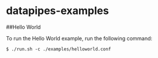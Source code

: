# datapipes-examples

##Hello World

To run the Hello World example, run the following command:

```shell
$ ./run.sh -c ./examples/helloworld.conf
```